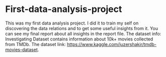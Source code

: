 # First-data-analysis-project
This was my first data analysis project. I did it to train my self on discovering the data relations and to get some useful insights from it.
You can see my final report about all insights in the report file.
The dataset info: Investigating Dataset contains information about 10k+ movies collected from TMDb.
The dataset link: https://www.kaggle.com/juzershakir/tmdb-movies-dataset.
